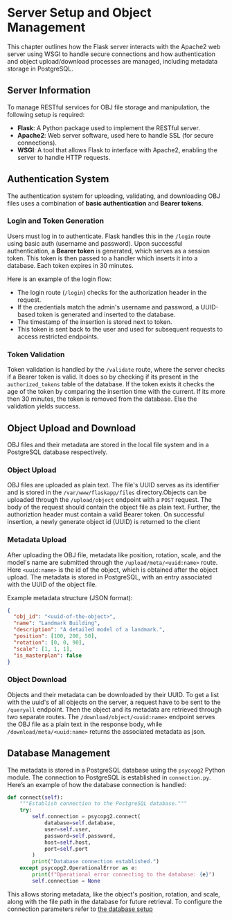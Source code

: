 # Server Setup and Object Management

This chapter outlines how the Flask server interacts with the Apache2 web server using WSGI to handle secure connections and how authentication and object upload/download processes are managed, including metadata storage in PostgreSQL.

## Server Information

To manage RESTful services for OBJ file storage and manipulation, the following setup is required:

- **Flask**: A Python package used to implement the RESTful server.
- **Apache2**: Web server software, used here to handle SSL (for secure connections).
- **WSGI**: A tool that allows Flask to interface with Apache2, enabling the server to handle HTTP requests.

## Authentication System

The authentication system for uploading, validating, and downloading OBJ files uses a combination of **basic authentication** and **Bearer tokens**.

### Login and Token Generation

Users must log in to authenticate. Flask handles this in the `/login` route using basic auth (username and password). Upon successful authentication, a **Bearer token** is generated, which serves as a session token. This token is then passed to a handler which inserts it into a database. Each token expires in 30 minutes.

Here is an example of the login flow:

- The login route (`/login`) checks for the authorization header in the request.
- If the credentials match the admin's username and password, a UUID-based token is generated and inserted to the database.
- The timestamp of the insertion is stored next to token.
- This token is sent back to the user and used for subsequent requests to access restricted endpoints.


### Token Validation

Token validation is handled by the `/validate` route, where the server checks if a Bearer token is valid. It does so by checking if its present in the `authorized_tokens` table of the database. If the token exists it checks the age of the token by comparing the insertion time with the current. If its more then 30 minutes, the token is removed from the database. Else the validation yields success.


## Object Upload and Download

OBJ files and their metadata are stored in the local file system and in a PostgreSQL database respectively.

### Object Upload

OBJ files are uploaded as plain text. The file's UUID serves as its identifier and is stored in the `/var/www/flaskapp/files` directory.Objects can be uploaded through the `/upload/object` endpoint with a `POST` request. The body of the request should contain the object file as plain text. Further, the authoriztion header must contain a valid Bearer token. On successful insertion, a newly generate object id (UUID) is returned to the client



### Metadata Upload

After uploading the OBJ file, metadata like position, rotation, scale, and the model's name are submitted through the `/upload/meta/<uuid:name>` route. Here `<uuid:name>` is the id of the object, which is obtained after the object upload. The metadata is stored in PostgreSQL, with an entry associated with the UUID of the object file.

Example metadata structure (JSON format):

```json
{
  "obj_id": "<uuid-of-the-object>",
  "name": "Landmark Building",
  "description": "A detailed model of a landmark.",
  "position": [100, 200, 50],
  "rotation": [0, 0, 90],
  "scale": [1, 1, 1],
  "is_masterplan": false
}
```


### Object Download

Objects and their metadata can be downloaded by their UUID. To get a list with the uuid's of all objects on the server, a request have to be sent to the `/queryall` endpoint. Then the object and its metadata are retrieved through two separate routes. The `/download/object/<uuid:name>` endpoint serves the OBJ file as a plain text in the response body, while `/download/meta/<uuid:name>` returns the associated metadata as json.


## Database Management

The metadata is stored in a PostgreSQL database using the `psycopg2` Python module. The connection to PostgreSQL is established in `connection.py`. Here’s an example of how the database connection is handled:

```python
def connect(self):
    """Establish connection to the PostgreSQL database."""
    try:
        self.connection = psycopg2.connect(
            database=self.database,
            user=self.user,
            password=self.password,
            host=self.host,
            port=self.port
        )
        print("Database connection established.")
    except psycopg2.OperationalError as e:
        print(f"Operational error connecting to the database: {e}")
        self.connection = None
```

This allows storing metadata, like the object's position, rotation, and scale, along with the file path in the database for future retrieval. To configure the connection parameters refer to [the database setup](./postgresdb.md#configure-application)